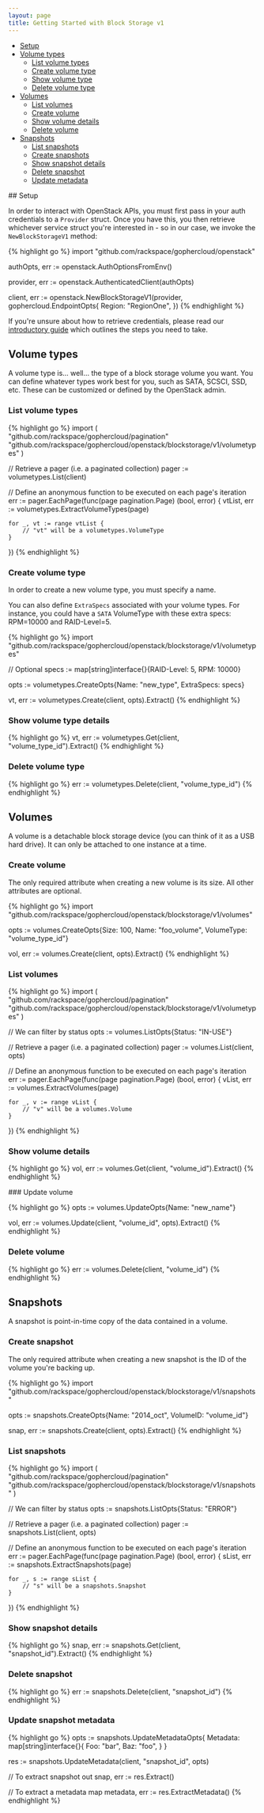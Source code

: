 ```yaml
---
layout: page
title: Getting Started with Block Storage v1
---
```


* [Setup](#setup)
* [Volume types](#volume-types)
  * [List volume types](#list-types)
  * [Create volume type](#create-type)
  * [Show volume type](#show-type)
  * [Delete volume type](#delete-type)
* [Volumes](#volumes)
  * [List volumes](#list-volumes)
  * [Create volume](#create-volume)
  * [Show volume details](#show-volume)
  * [Delete volume](#delete-volume)
* [Snapshots](#snapshots)
  * [List snapshots](#list-snapshots)
  * [Create snapshots](#create-snapshot)
  * [Show snapshot details](#show-snapshot)
  * [Delete snapshot](#delete-snapshot)
  * [Update metadata](#update-snapshot-metadata)

## <a name="setup"></a>Setup

In order to interact with OpenStack APIs, you must first pass in your auth
credentials to a `Provider` struct. Once you have this, you then retrieve
whichever service struct you're interested in - so in our case, we invoke the
`NewBlockStorageV1` method:

{% highlight go %}
import "github.com/rackspace/gophercloud/openstack"

authOpts, err := openstack.AuthOptionsFromEnv()

provider, err := openstack.AuthenticatedClient(authOpts)

client, err := openstack.NewBlockStorageV1(provider, gophercloud.EndpointOpts{
	Region: "RegionOne",
})
{% endhighlight %}

If you're unsure about how to retrieve credentials, please read our [introductory
guide](/docs) which outlines the steps you need to take.

## <a name="volume-types"></a>Volume types

A volume type is... well... the type of a block storage volume you want. You
can define whatever types work best for you, such as SATA, SCSCI, SSD, etc.
These can be customized or defined by the OpenStack admin.

### <a name="list-types"></a>List volume types

{% highlight go %}
import (
	"github.com/rackspace/gophercloud/pagination"
	"github.com/rackspace/gophercloud/openstack/blockstorage/v1/volumetypes"
)

// Retrieve a pager (i.e. a paginated collection)
pager := volumetypes.List(client)

// Define an anonymous function to be executed on each page's iteration
err := pager.EachPage(func(page pagination.Page) (bool, error) {
	vtList, err := volumetypes.ExtractVolumeTypes(page)

	for _, vt := range vtList {
		// "vt" will be a volumetypes.VolumeType
	}
})
{% endhighlight %}

### <a name="create-type"></a>Create volume type

In order to create a new volume type, you must specify a name.

You can also define `ExtraSpecs` associated with your volume types. For
instance, you could have a `SATA` VolumeType with these extra specs: RPM=10000
and RAID-Level=5.

{% highlight go %}
import "github.com/rackspace/gophercloud/openstack/blockstorage/v1/volumetypes"

// Optional
specs := map[string]interface{}{RAID-Level: 5, RPM: 10000}

opts := volumetypes.CreateOpts{Name: "new_type", ExtraSpecs: specs}

vt, err := volumetypes.Create(client, opts).Extract()
{% endhighlight %}

### <a name="show-type"></a>Show volume type details

{% highlight go %}
vt, err := volumetypes.Get(client, "volume_type_id").Extract()
{% endhighlight %}

### <a name="delete-type"></a>Delete volume type

{% highlight go %}
err := volumetypes.Delete(client, "volume_type_id")
{% endhighlight %}

## <a name="volumes"></a>Volumes

A volume is a detachable block storage device (you can think of it as a USB
hard drive). It can only be attached to one instance at a time.

### <a name="create-volume"></a>Create volume

The only required attribute when creating a new volume is its size. All other
attributes are optional.

{% highlight go %}
import "github.com/rackspace/gophercloud/openstack/blockstorage/v1/volumes"

opts := volumes.CreateOpts{Size: 100, Name: "foo_volume", VolumeType: "volume_type_id"}

vol, err := volumes.Create(client, opts).Extract()
{% endhighlight %}

### <a name="list-volumes"></a>List volumes

{% highlight go %}
import (
	"github.com/rackspace/gophercloud/pagination"
	"github.com/rackspace/gophercloud/openstack/blockstorage/v1/volumetypes"
)

// We can filter by status
opts := volumes.ListOpts{Status: "IN-USE"}

// Retrieve a pager (i.e. a paginated collection)
pager := volumes.List(client, opts)

// Define an anonymous function to be executed on each page's iteration
err := pager.EachPage(func(page pagination.Page) (bool, error) {
	vList, err := volumes.ExtractVolumes(page)

	for _, v := range vList {
		// "v" will be a volumes.Volume
	}
})
{% endhighlight %}

### <a name="show-volume"></a>Show volume details

{% highlight go %}
vol, err := volumes.Get(client, "volume_id").Extract()
{% endhighlight %}

### <a name="update-volume"></a>Update volume

{% highlight go %}
opts := volumes.UpdateOpts{Name: "new_name"}

vol, err := volumes.Update(client, "volume_id", opts).Extract()
{% endhighlight %}

### <a name="delete-volume"></a>Delete volume

{% highlight go %}
err := volumes.Delete(client, "volume_id")
{% endhighlight %}

## <a name="snapshots"></a>Snapshots

A snapshot is point-in-time copy of the data contained in a volume.

### <a name="create-snapshot"></a>Create snapshot

The only required attribute when creating a new snapshot is the ID of the
volume you're backing up.

{% highlight go %}
import "github.com/rackspace/gophercloud/openstack/blockstorage/v1/snapshots"

opts := snapshots.CreateOpts{Name: "2014_oct", VolumeID: "volume_id"}

snap, err := snapshots.Create(client, opts).Extract()
{% endhighlight %}

### <a name="list-snapshots"></a>List snapshots

{% highlight go %}
import (
	"github.com/rackspace/gophercloud/pagination"
	"github.com/rackspace/gophercloud/openstack/blockstorage/v1/snapshots"
)

// We can filter by status
opts := snapshots.ListOpts{Status: "ERROR"}

// Retrieve a pager (i.e. a paginated collection)
pager := snapshots.List(client, opts)

// Define an anonymous function to be executed on each page's iteration
err := pager.EachPage(func(page pagination.Page) (bool, error) {
	sList, err := snapshots.ExtractSnapshots(page)

	for _, s := range sList {
		// "s" will be a snapshots.Snapshot
	}
})
{% endhighlight %}

### <a name="show-snapshot"></a>Show snapshot details

{% highlight go %}
snap, err := snapshots.Get(client, "snapshot_id").Extract()
{% endhighlight %}

### <a name="delete-snapshot"></a>Delete snapshot

{% highlight go %}
err := snapshots.Delete(client, "snapshot_id")
{% endhighlight %}

### <a name="update-snapshot-metadata"></a>Update snapshot metadata

{% highlight go %}
opts := snapshots.UpdateMetadataOpts{
	Metadata: map[string]interface{}{
		Foo: "bar",
		Baz: "foo",
	}
}

res := snapshots.UpdateMetadata(client, "snapshot_id", opts)

// To extract snapshot out
snap, err := res.Extract()

// To extract a metadata map
metadata, err := res.ExtractMetadata()
{% endhighlight %}

